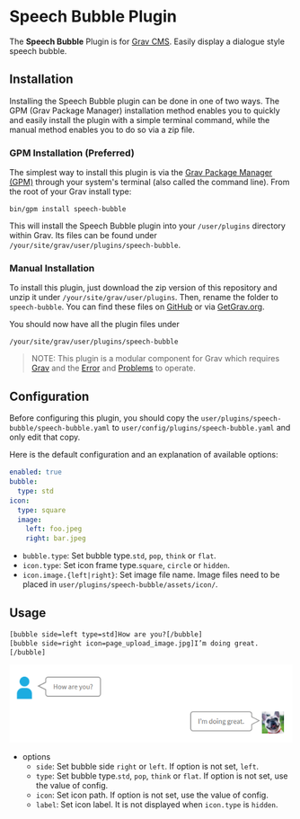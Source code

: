 # Speech Bubble Plugin

The **Speech Bubble** Plugin is for [Grav CMS](http://github.com/getgrav/grav). Easily display a dialogue style speech bubble.

## Installation

Installing the Speech Bubble plugin can be done in one of two ways. The GPM (Grav Package Manager) installation method enables you to quickly and easily install the plugin with a simple terminal command, while the manual method enables you to do so via a zip file.

### GPM Installation (Preferred)

The simplest way to install this plugin is via the [Grav Package Manager (GPM)](http://learn.getgrav.org/advanced/grav-gpm) through your system's terminal (also called the command line).  From the root of your Grav install type:

    bin/gpm install speech-bubble

This will install the Speech Bubble plugin into your `/user/plugins` directory within Grav. Its files can be found under `/your/site/grav/user/plugins/speech-bubble`.

### Manual Installation

To install this plugin, just download the zip version of this repository and unzip it under `/your/site/grav/user/plugins`. Then, rename the folder to `speech-bubble`. You can find these files on [GitHub](https://github.com/kinformation/grav-plugin-speech-bubble) or via [GetGrav.org](http://getgrav.org/downloads/plugins#extras).

You should now have all the plugin files under

    /your/site/grav/user/plugins/speech-bubble

> NOTE: This plugin is a modular component for Grav which requires [Grav](http://github.com/getgrav/grav) and the [Error](https://github.com/getgrav/grav-plugin-error) and [Problems](https://github.com/getgrav/grav-plugin-problems) to operate.

## Configuration

Before configuring this plugin, you should copy the `user/plugins/speech-bubble/speech-bubble.yaml` to `user/config/plugins/speech-bubble.yaml` and only edit that copy.

Here is the default configuration and an explanation of available options:

```yaml
enabled: true
bubble:
  type: std
icon:
  type: square
  image:
    left: foo.jpeg
    right: bar.jpeg
```

* `bubble.type`: Set bubble type.`std`, `pop`, `think` or `flat`.
* `icon.type`: Set icon frame type.`square`, `circle` or `hidden`.
* `icon.image.{left|right}`: Set image file name.
Image files need to be placed in `user/plugins/speech-bubble/assets/icon/`.

## Usage

```
[bubble side=left type=std]How are you?[/bubble]
[bubble side=right icon=page_upload_image.jpg]I’m doing great.[/bubble]
```
![](assets/image/sample.png)

* options
    * `side`: Set bubble side `right` or `left`. If option is not set, `left`.
    * `type`: Set bubble type.`std`, `pop`, `think` or `flat`. If option is not set, use the value of config.
    * `icon`: Set icon path. If option is not set, use the value of config.
    * `label`: Set icon label. It is not displayed when `icon.type` is `hidden`.
